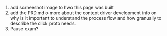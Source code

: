 1. add scrneeshot image to hwo this page was built
2. add the PRD.md o more about the context driver development info on why is it important to understand the process flow and how granually to describe the click proto needs.
1. Pause exam? 